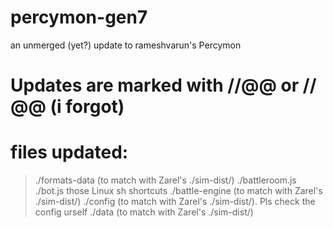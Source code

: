 # percymon-gen7
an unmerged (yet?) update to rameshvarun's Percymon

# Updates are marked with //@@ or // @@ (i forgot)

# files updated:
> ./formats-data (to match with Zarel's ./sim-dist/) 
> ./battleroom.js
> ./bot.js
> those Linux sh shortcuts
> ./battle-engine (to match with Zarel's ./sim-dist/)
> ./config (to match with Zarel's ./sim-dist/). Pls check the config urself
> ./data (to match with Zarel's ./sim-dist/)
